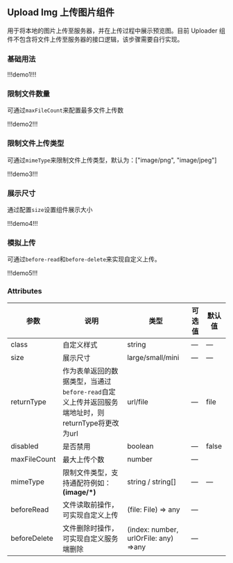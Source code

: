 ## Upload Img 上传图片组件

用于将本地的图片上传至服务器，并在上传过程中展示预览图。目前 Uploader 组件不包含将文件上传至服务器的接口逻辑，该步骤需要自行实现。

### 基础用法

!!!demo1!!!

### 限制文件数量

可通过`maxFileCount`来配置最多文件上传数

!!!demo2!!!

### 限制文件上传类型

可通过`mimeType`来限制文件上传类型，默认为：\["image/png", "image/jpeg"\]

!!!demo3!!!

### 展示尺寸

通过配置`size`设置组件展示大小

!!!demo4!!!

### 模拟上传

可通过`before-read`和`before-delete`来实现自定义上传。

!!!demo5!!!

### Attributes

| 参数         | 说明                                                                                             | 类型                                  | 可选值 | 默认值 |
| ------------ | ------------------------------------------------------------------------------------------------ | ------------------------------------- | ------ | ------ |
| class        | 自定义样式                                                                                       | string                                | —      | —      |
| size         | 展示尺寸                                                                                         | large/small/mini                      | —      | —      |
| returnType   | 作为表单返回的数据类型，当通过`before-read`自定义上传并返回服务端地址时，则returnType将更改为url | url/file                              | —      | file   |
| disabled     | 是否禁用                                                                                         | boolean                               | —      | false  |
| maxFileCount | 最大上传个数                                                                                     | number                                | —      |
| mimeType     | 限制文件类型，支持通配符例如：**(image/\*)**                                                     | string / string[]                     | —      | —      |
| beforeRead   | 文件读取前操作，可实现自定义上传                                                                 | (file: File) => any                   | —      |
| beforeDelete | 文件删除时操作，可实现自定义服务端删除                                                           | (index: number, urlOrFile: any) =>any | —      |
